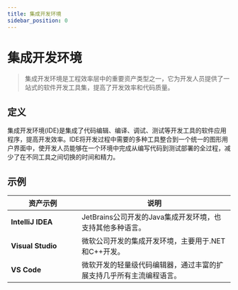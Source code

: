 ```yaml
---
title: 集成开发环境
sidebar_position: 0
---
```



# 集成开发环境

> 集成开发环境是工程效率层中的重要资产类型之一，它为开发人员提供了一站式的软件开发工具集，提高了开发效率和代码质量。

## <b>定义</b>

集成开发环境(IDE)是集成了代码编辑、编译、调试、测试等开发工具的软件应用程序，提高开发效率。IDE将开发过程中需要的多种工具整合到一个统一的图形用户界面中，使开发人员能够在一个环境中完成从编写代码到测试部署的全过程，减少了在不同工具之间切换的时间和精力。

## <b>示例</b>

<table header_row="1">
<colgroup>
<col width="253"/>
<col width="606"/>
</colgroup>
<thead>
<tr><th><b>资产示例</b></th><th><b>说明</b></th></tr>
</thead>
<tbody>
<tr><td><b>IntelliJ IDEA</b></td><td>JetBrains公司开发的Java集成开发环境，也支持其他多种语言。</td></tr>
<tr><td><b>Visual Studio</b></td><td>微软公司开发的集成开发环境，主要用于.NET和C++开发。</td></tr>
<tr><td><b>VS Code</b></td><td>微软开发的轻量级代码编辑器，通过丰富的扩展支持几乎所有主流编程语言。</td></tr>
</tbody>
</table>

